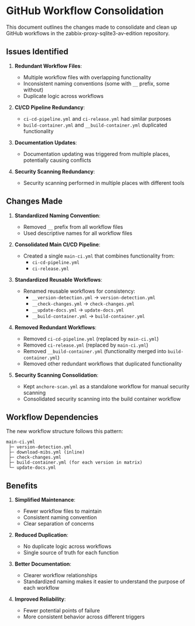 # GitHub Workflow Consolidation

This document outlines the changes made to consolidate and clean up GitHub workflows in the zabbix-proxy-sqlite3-av-edition repository.

## Issues Identified

1. **Redundant Workflow Files**:
   - Multiple workflow files with overlapping functionality
   - Inconsistent naming conventions (some with `__` prefix, some without)
   - Duplicate logic across workflows

2. **CI/CD Pipeline Redundancy**:
   - `ci-cd-pipeline.yml` and `ci-release.yml` had similar purposes
   - `build-container.yml` and `__build-container.yml` duplicated functionality

3. **Documentation Updates**:
   - Documentation updating was triggered from multiple places, potentially causing conflicts

4. **Security Scanning Redundancy**:
   - Security scanning performed in multiple places with different tools

## Changes Made

1. **Standardized Naming Convention**:
   - Removed `__` prefix from all workflow files
   - Used descriptive names for all workflow files

2. **Consolidated Main CI/CD Pipeline**:
   - Created a single `main-ci.yml` that combines functionality from:
     - `ci-cd-pipeline.yml`
     - `ci-release.yml`

3. **Standardized Reusable Workflows**:
   - Renamed reusable workflows for consistency:
     - `__version-detection.yml` → `version-detection.yml`
     - `__check-changes.yml` → `check-changes.yml`
     - `__update-docs.yml` → `update-docs.yml`
     - `__build-container.yml` → `build-container.yml`

4. **Removed Redundant Workflows**:
   - Removed `ci-cd-pipeline.yml` (replaced by `main-ci.yml`)
   - Removed `ci-release.yml` (replaced by `main-ci.yml`)
   - Removed `__build-container.yml` (functionality merged into `build-container.yml`)
   - Removed other redundant workflows that duplicated functionality

5. **Security Scanning Consolidation**:
   - Kept `anchore-scan.yml` as a standalone workflow for manual security scanning
   - Consolidated security scanning into the build container workflow

## Workflow Dependencies

The new workflow structure follows this pattern:

```
main-ci.yml
 ├─ version-detection.yml
 ├─ download-mibs.yml (inline)
 ├─ check-changes.yml
 ├─ build-container.yml (for each version in matrix)
 └─ update-docs.yml
```

## Benefits

1. **Simplified Maintenance**:
   - Fewer workflow files to maintain
   - Consistent naming convention
   - Clear separation of concerns

2. **Reduced Duplication**:
   - No duplicate logic across workflows
   - Single source of truth for each function

3. **Better Documentation**:
   - Clearer workflow relationships
   - Standardized naming makes it easier to understand the purpose of each workflow

4. **Improved Reliability**:
   - Fewer potential points of failure
   - More consistent behavior across different triggers
